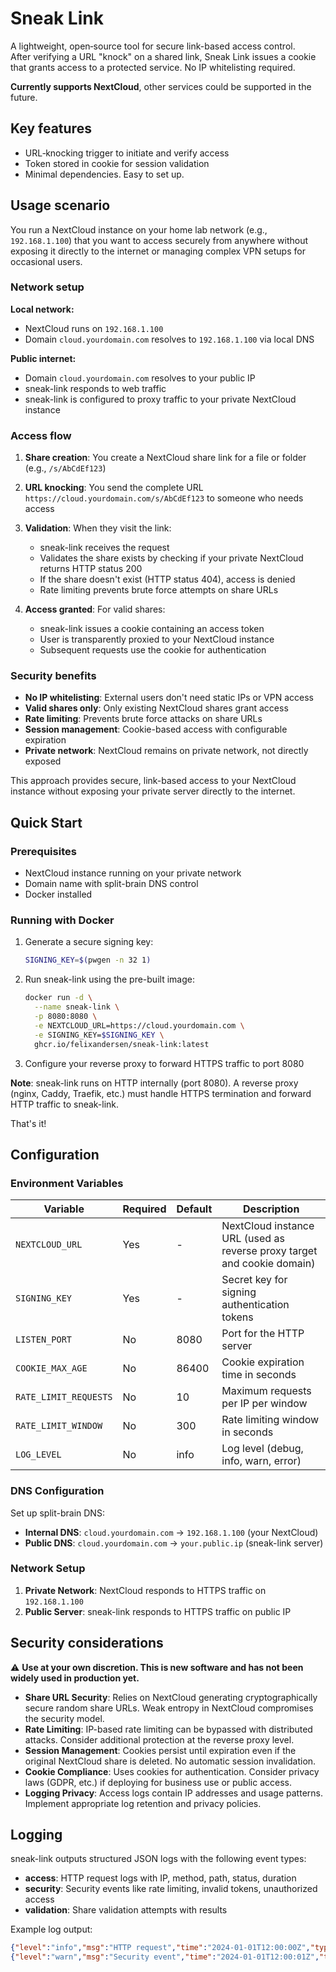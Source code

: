 # Sneak Link

A lightweight, open‑source tool for secure link-based access control.  
After verifying a URL "knock" on a shared link, Sneak Link issues a cookie that grants access to a protected service. No IP whitelisting required.

**Currently supports NextCloud**, other services could be supported in the future.

## Key features
- URL‑knocking trigger to initiate and verify access
- Token stored in cookie for session validation
- Minimal dependencies. Easy to set up.

## Usage scenario

You run a NextCloud instance on your home lab network (e.g., `192.168.1.100`) that you want to access securely from anywhere without exposing it directly to the internet or managing complex VPN setups for occasional users.

### Network setup

**Local network:**
- NextCloud runs on `192.168.1.100`
- Domain `cloud.yourdomain.com` resolves to `192.168.1.100` via local DNS

**Public internet:**
- Domain `cloud.yourdomain.com` resolves to your public IP
- sneak-link responds to web traffic
- sneak-link is configured to proxy traffic to your private NextCloud instance

### Access flow

1. **Share creation**: You create a NextCloud share link for a file or folder (e.g., `/s/AbCdEf123`)

2. **URL knocking**: You send the complete URL `https://cloud.yourdomain.com/s/AbCdEf123` to someone who needs access

3. **Validation**: When they visit the link:
   - sneak-link receives the request
   - Validates the share exists by checking if your private NextCloud returns HTTP status 200
   - If the share doesn't exist (HTTP status 404), access is denied
   - Rate limiting prevents brute force attempts on share URLs

4. **Access granted**: For valid shares:
   - sneak-link issues a cookie containing an access token
   - User is transparently proxied to your NextCloud instance
   - Subsequent requests use the cookie for authentication

### Security benefits

- **No IP whitelisting**: External users don't need static IPs or VPN access
- **Valid shares only**: Only existing NextCloud shares grant access
- **Rate limiting**: Prevents brute force attacks on share URLs
- **Session management**: Cookie-based access with configurable expiration
- **Private network**: NextCloud remains on private network, not directly exposed

This approach provides secure, link-based access to your NextCloud instance without exposing your private server directly to the internet.

## Quick Start

### Prerequisites
- NextCloud instance running on your private network
- Domain name with split-brain DNS control
- Docker installed

### Running with Docker

1. Generate a secure signing key:
   ```bash
   SIGNING_KEY=$(pwgen -n 32 1)
   ```

2. Run sneak-link using the pre-built image:
   ```bash
   docker run -d \
     --name sneak-link \
     -p 8080:8080 \
     -e NEXTCLOUD_URL=https://cloud.yourdomain.com \
     -e SIGNING_KEY=$SIGNING_KEY \
     ghcr.io/felixandersen/sneak-link:latest
   ```

3. Configure your reverse proxy to forward HTTPS traffic to port 8080

**Note**: sneak-link runs on HTTP internally (port 8080). A reverse proxy (nginx, Caddy, Traefik, etc.) must handle HTTPS termination and forward HTTP traffic to sneak-link.

That's it!

## Configuration

### Environment Variables

| Variable | Required | Default | Description |
|----------|----------|---------|-------------|
| `NEXTCLOUD_URL` | Yes | - | NextCloud instance URL (used as reverse proxy target and cookie domain) |
| `SIGNING_KEY` | Yes | - | Secret key for signing authentication tokens |
| `LISTEN_PORT` | No | 8080 | Port for the HTTP server |
| `COOKIE_MAX_AGE` | No | 86400 | Cookie expiration time in seconds |
| `RATE_LIMIT_REQUESTS` | No | 10 | Maximum requests per IP per window |
| `RATE_LIMIT_WINDOW` | No | 300 | Rate limiting window in seconds |
| `LOG_LEVEL` | No | info | Log level (debug, info, warn, error) |

### DNS Configuration

Set up split-brain DNS:
- **Internal DNS**: `cloud.yourdomain.com` → `192.168.1.100` (your NextCloud)
- **Public DNS**: `cloud.yourdomain.com` → `your.public.ip` (sneak-link server)

### Network Setup

1. **Private Network**: NextCloud responds to HTTPS traffic on `192.168.1.100`
2. **Public Server**: sneak-link responds to HTTPS traffic on public IP

## Security considerations

⚠️ **Use at your own discretion. This is new software and has not been widely used in production yet.**

- **Share URL Security**: Relies on NextCloud generating cryptographically secure random share URLs. Weak entropy in NextCloud compromises the security model.
- **Rate Limiting**: IP-based rate limiting can be bypassed with distributed attacks. Consider additional protection at the reverse proxy level.
- **Session Management**: Cookies persist until expiration even if the original NextCloud share is deleted. No automatic session invalidation.
- **Cookie Compliance**: Uses cookies for authentication. Consider privacy laws (GDPR, etc.) if deploying for business use or public access.
- **Logging Privacy**: Access logs contain IP addresses and usage patterns. Implement appropriate log retention and privacy policies.

## Logging

sneak-link outputs structured JSON logs with the following event types:

- **access**: HTTP request logs with IP, method, path, status, duration
- **security**: Security events like rate limiting, invalid tokens, unauthorized access
- **validation**: Share validation attempts with results

Example log output:
```json
{"level":"info","msg":"HTTP request","time":"2024-01-01T12:00:00Z","type":"access","ip":"1.2.3.4","method":"GET","path":"/s/AbCdEf123","status":200,"duration":45}
{"level":"warn","msg":"Security event","time":"2024-01-01T12:00:01Z","type":"security","event":"rate_limit_exceeded","ip":"1.2.3.4","details":"requests: 11, window: 5m0s"}
```
